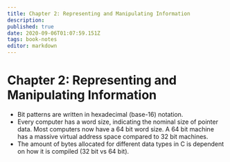 ```yaml
---
title: Chapter 2: Representing and Manipulating Information
description: 
published: true
date: 2020-09-06T01:07:59.151Z
tags: book-notes
editor: markdown
---
```


# Chapter 2: Representing and Manipulating Information
* Bit patterns are written in hexadecimal (base-16) notation. 
* Every computer has a word size, indicating the nominal size of pointer data. Most computers now have a 64 bit word size. A 64 bit machine has a massive virtual address space compared to 32 bit machines. 
* The amount of bytes allocated for different data types in C is dependent on how it is compiled (32 bit vs 64 bit). 